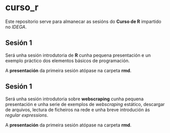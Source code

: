 # curso_r
Este repositorio serve para almanecar as sesións do **Curso de R** impartido no *IDEGA*.

## Sesión 1

Será unha sesión introdutoria de **R** cunha pequena presentación e un exemplo práctico dos elementos básicos de programación.

A **presentación** da primeira sesión atópase na carpeta **rmd**.

## Sesión 1

Será unha sesión introdutoria sobre **webscraping** cunha pequena presentación e unha serie de exemplos de *webscraping* estático, descargar de arquivos, lectura de ficheiros na rede e unha breve introdución ás *regular expressions*.

A **presentación** da primeira sesión atópase na carpeta **rmd**.